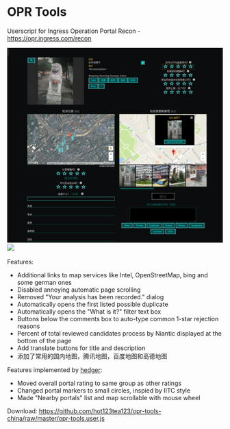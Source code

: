 # OPR Tools
Userscript for Ingress Operation Portal Recon - https://opr.ingress.com/recon

![](./image/opr-tools.png)
![](./image/opr-tools-2.png)

Features:
- Additional links to map services like Intel, OpenStreetMap, bing and some german ones
- Disabled annoying automatic page scrolling
- Removed "Your analysis has been recorded." dialog
- Automatically opens the first listed possible duplicate
- Automatically opens the "What is it?" filter text box
- Buttons below the comments box to auto-type common 1-star rejection reasons
- Percent of total reviewed candidates process by Niantic displayed at the bottom of the page
- Add translate buttons for title and description
- 添加了常用的国内地图，腾讯地图，百度地图和高德地图

Features implemented by [hedger](https://gitlab.com/hedger/opr-tools):
- Moved overall portal rating to same group as other ratings
- Changed portal markers to small circles, inspied by IITC style
- Made "Nearby portals" list and map scrollable with mouse wheel



Download: https://github.com/hot123tea123/opr-tools-china/raw/master/opr-tools.user.js
